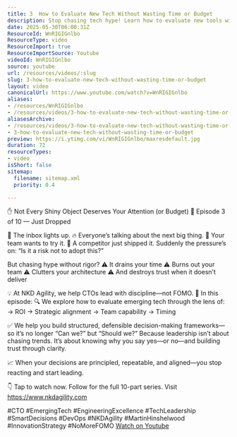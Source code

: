 ```yaml
---
title: 3  How to Evaluate New Tech Without Wasting Time or Budget
description: Stop chasing tech hype! Learn how to evaluate new tools with ROI, strategy, and team fit—so you lead with clarity, not FOMO. Watch now!
date: 2025-05-30T06:00:31Z
ResourceId: WnRIGIGnlbo
ResourceType: video
ResourceImport: true
ResourceImportSource: Youtube
videoId: WnRIGIGnlbo
source: youtube
url: /resources/videos/:slug
slug: 3-how-to-evaluate-new-tech-without-wasting-time-or-budget
layout: video
canonicalUrl: https://www.youtube.com/watch?v=WnRIGIGnlbo
aliases:
- /resources/WnRIGIGnlbo
- /resources/videos/3-how-to-evaluate-new-tech-without-wasting-time-or-budget
aliasesArchive:
- /resources/videos/3-how-to-evaluate-new-tech-without-wasting-time-or-budget
- 3-how-to-evaluate-new-tech-without-wasting-time-or-budget
preview: https://i.ytimg.com/vi/WnRIGIGnlbo/maxresdefault.jpg
duration: 72
resourceTypes:
- video
isShort: false
sitemap:
  filename: sitemap.xml
  priority: 0.4

---
```

 ✋ Not Every Shiny Object Deserves Your Attention (or Budget)
🎥 Episode 3 of 10 — Just Dropped

🚨 The inbox lights up.
🔥 Everyone’s talking about the next big thing.
👀 Your team wants to try it.
🏁 A competitor just shipped it.
Suddenly the pressure’s on:
“Is it a risk not to adopt this?”

But chasing hype without rigor?
⚠️ It drains your time
⚠️ Burns out your team
⚠️ Clutters your architecture
⚠️ And destroys trust when it doesn’t deliver

💡 At NKD Agility, we help CTOs lead with discipline—not FOMO.
🎯 In this episode: 🔍 We explore how to evaluate emerging tech through the lens of: → ROI
→ Strategic alignment
→ Team capability
→ Timing

✅ We help you build structured, defensible decision-making frameworks—so it’s no longer “Can we?” but “Should we?”
Because leadership isn’t about chasing trends.
It’s about knowing why you say yes—or no—and building trust through clarity.

📈 When your decisions are principled, repeatable, and aligned—you stop reacting and start leading.

👇 Tap to watch now. Follow for the full 10-part series. Visit https://www.nkdagility.com

#CTO #EmergingTech #EngineeringExcellence #TechLeadership #SmartDecisions #DevOps #NKDAgility #MartinHinshelwood #InnovationStrategy #NoMoreFOMO 
 [Watch on Youtube](https://www.youtube.com/watch?v=WnRIGIGnlbo)

